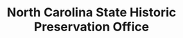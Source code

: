 ---
layout: repo
title: "North Carolina State Historic Preservation Office"
id: 5639
permalink: repos/5639/
---